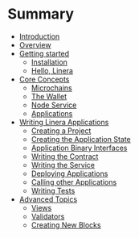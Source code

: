 # Summary

- [Introduction](introduction.md)
- [Overview](overview.md)
- [Getting started](getting_started.md)
  - [Installation](getting_started/installation.md)
  - [Hello, Linera](getting_started/hello_linera.md)
- [Core Concepts](core_concepts.md)
  - [Microchains](core_concepts/microchains.md)
  - [The Wallet](core_concepts/wallet.md)
  - [Node Service](core_concepts/node_service.md)
  - [Applications](core_concepts/applications.md)
- [Writing Linera Applications](sdk.md)
  - [Creating a Project](sdk/creating_a_project.md)
  - [Creating the Application State](sdk/state.md)
  - [Application Binary Interfaces](sdk/abi.md)
  - [Writing the Contract](sdk/contract.md)
  - [Writing the Service](sdk/service.md)
  - [Deploying Applications](sdk/deploy.md)
  - [Calling other Applications](sdk/composition.md)
  - [Writing Tests](sdk/testing.md)
- [Advanced Topics](advanced_topics.md)
  - [Views](advanced_topics/views.md)
  - [Validators](advanced_topics/validators.md)
  - [Creating New Blocks](advanced_topics/block_creation.md)

<!-- prettier-ignore-start -->
<!--
  - [Adding Re-Entrancy](advanced_topics/reentrancy.md)
  - [Execution Model](advanced_topics/execution_model.md)

- [Examples](./examples.md)
  - [Hello World](./examples/hello_world.md)
- [Glossary](./glossary.md)
-->
<!-- prettier-ignore-end -->
